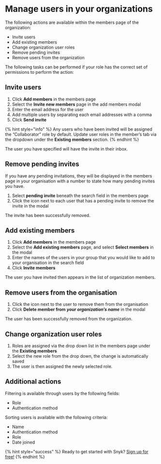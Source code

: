 # Manage users in your organizations

The following actions are available within the members page of the organization:

* Invite users
* Add existing members
* Change organization user roles 
* Remove pending invites
* Remove users from the organization 

The following tasks can be performed if your role has the correct set of permissions to perform the action:

## Invite users

1. Click **Add members** in the members page
2. Select the **Invite new members** page in the add members modal
3. Enter the email address for the user 
4. Add multiple users by separating each email addresses with a comma 
5. Click **Send invite**

{% hint style="info" %}
Any users who have been invited will be assigned the “Collaborator” role by default. Update user roles in the member’s tab via the dropdown under the **Existing members** section.
{% endhint %}

The user you have specified will have the invite in their inbox.

## Remove pending invites

If you have any pending invitations, they will be displayed in the members page in your organisation with a number to state how many pending invites you have.

1. Select **pending invite** beneath the search field in the members page
2. Click the icon next to each user that has a pending invite to remove the invite in the modal

The invite has been successfully removed.

## Add existing members

1. Click **Add members** in the members page
2. Select the **Add existing members** page, and select **Select members** in the modal
3. Enter the names of the users in your group that you would like to add to your organisation in the search field
4. Click **Invite members**

The user you have invited then appears in the list of organization members.

## Remove users from the organisation

1. Click the icon next to the user to remove them from the organisation
2. Click **Delete member from** _**your organization’s name**_ in the modal

The user has been successfully removed from the organization.

## Change organization user roles

1. Roles are assigned via the drop down list in the members page under the **Existing members**
2. Select the new role from the drop down, the change is automatically saved
3. The user is then assigned the newly selected role. 

## Additional actions

Filtering is available through users by the following fields:

* Role
* Authentication method 

Sorting users is available with the following criteria:

* Name
* Authentication method
* Role
* Date joined

{% hint style="success" %}
Ready to get started with Snyk? [Sign up for free!](https://snyk.io/login?cta=sign-up&loc=footer&page=support_docs_page)
{% endhint %}

